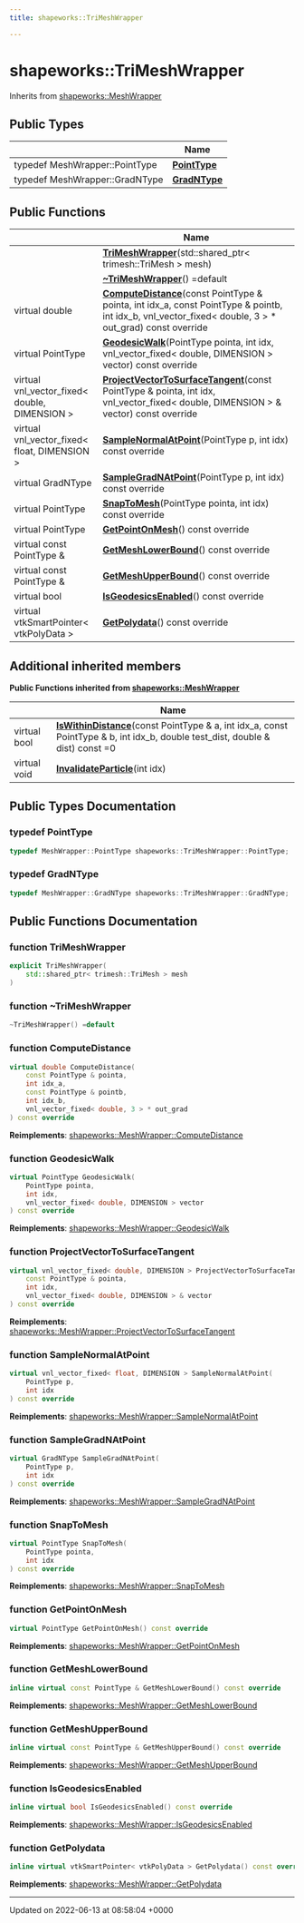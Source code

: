 ```yaml
---
title: shapeworks::TriMeshWrapper

---
```


# shapeworks::TriMeshWrapper





Inherits from [shapeworks::MeshWrapper](../Classes/classshapeworks_1_1MeshWrapper.md)

## Public Types

|                | Name           |
| -------------- | -------------- |
| typedef MeshWrapper::PointType | **[PointType](../Classes/classshapeworks_1_1TriMeshWrapper.md#typedef-pointtype)**  |
| typedef MeshWrapper::GradNType | **[GradNType](../Classes/classshapeworks_1_1TriMeshWrapper.md#typedef-gradntype)**  |

## Public Functions

|                | Name           |
| -------------- | -------------- |
| | **[TriMeshWrapper](../Classes/classshapeworks_1_1TriMeshWrapper.md#function-trimeshwrapper)**(std::shared_ptr< trimesh::TriMesh > mesh) |
| | **[~TriMeshWrapper](../Classes/classshapeworks_1_1TriMeshWrapper.md#function-~trimeshwrapper)**() =default |
| virtual double | **[ComputeDistance](../Classes/classshapeworks_1_1TriMeshWrapper.md#function-computedistance)**(const PointType & pointa, int idx_a, const PointType & pointb, int idx_b, vnl_vector_fixed< double, 3 > * out_grad) const override |
| virtual PointType | **[GeodesicWalk](../Classes/classshapeworks_1_1TriMeshWrapper.md#function-geodesicwalk)**(PointType pointa, int idx, vnl_vector_fixed< double, DIMENSION > vector) const override |
| virtual vnl_vector_fixed< double, DIMENSION > | **[ProjectVectorToSurfaceTangent](../Classes/classshapeworks_1_1TriMeshWrapper.md#function-projectvectortosurfacetangent)**(const PointType & pointa, int idx, vnl_vector_fixed< double, DIMENSION > & vector) const override |
| virtual vnl_vector_fixed< float, DIMENSION > | **[SampleNormalAtPoint](../Classes/classshapeworks_1_1TriMeshWrapper.md#function-samplenormalatpoint)**(PointType p, int idx) const override |
| virtual GradNType | **[SampleGradNAtPoint](../Classes/classshapeworks_1_1TriMeshWrapper.md#function-samplegradnatpoint)**(PointType p, int idx) const override |
| virtual PointType | **[SnapToMesh](../Classes/classshapeworks_1_1TriMeshWrapper.md#function-snaptomesh)**(PointType pointa, int idx) const override |
| virtual PointType | **[GetPointOnMesh](../Classes/classshapeworks_1_1TriMeshWrapper.md#function-getpointonmesh)**() const override |
| virtual const PointType & | **[GetMeshLowerBound](../Classes/classshapeworks_1_1TriMeshWrapper.md#function-getmeshlowerbound)**() const override |
| virtual const PointType & | **[GetMeshUpperBound](../Classes/classshapeworks_1_1TriMeshWrapper.md#function-getmeshupperbound)**() const override |
| virtual bool | **[IsGeodesicsEnabled](../Classes/classshapeworks_1_1TriMeshWrapper.md#function-isgeodesicsenabled)**() const override |
| virtual vtkSmartPointer< vtkPolyData > | **[GetPolydata](../Classes/classshapeworks_1_1TriMeshWrapper.md#function-getpolydata)**() const override |

## Additional inherited members

**Public Functions inherited from [shapeworks::MeshWrapper](../Classes/classshapeworks_1_1MeshWrapper.md)**

|                | Name           |
| -------------- | -------------- |
| virtual bool | **[IsWithinDistance](../Classes/classshapeworks_1_1MeshWrapper.md#function-iswithindistance)**(const PointType & a, int idx_a, const PointType & b, int idx_b, double test_dist, double & dist) const =0 |
| virtual void | **[InvalidateParticle](../Classes/classshapeworks_1_1MeshWrapper.md#function-invalidateparticle)**(int idx) |


## Public Types Documentation

### typedef PointType

```cpp
typedef MeshWrapper::PointType shapeworks::TriMeshWrapper::PointType;
```


### typedef GradNType

```cpp
typedef MeshWrapper::GradNType shapeworks::TriMeshWrapper::GradNType;
```


## Public Functions Documentation

### function TriMeshWrapper

```cpp
explicit TriMeshWrapper(
    std::shared_ptr< trimesh::TriMesh > mesh
)
```


### function ~TriMeshWrapper

```cpp
~TriMeshWrapper() =default
```


### function ComputeDistance

```cpp
virtual double ComputeDistance(
    const PointType & pointa,
    int idx_a,
    const PointType & pointb,
    int idx_b,
    vnl_vector_fixed< double, 3 > * out_grad
) const override
```


**Reimplements**: [shapeworks::MeshWrapper::ComputeDistance](../Classes/classshapeworks_1_1MeshWrapper.md#function-computedistance)


### function GeodesicWalk

```cpp
virtual PointType GeodesicWalk(
    PointType pointa,
    int idx,
    vnl_vector_fixed< double, DIMENSION > vector
) const override
```


**Reimplements**: [shapeworks::MeshWrapper::GeodesicWalk](../Classes/classshapeworks_1_1MeshWrapper.md#function-geodesicwalk)


### function ProjectVectorToSurfaceTangent

```cpp
virtual vnl_vector_fixed< double, DIMENSION > ProjectVectorToSurfaceTangent(
    const PointType & pointa,
    int idx,
    vnl_vector_fixed< double, DIMENSION > & vector
) const override
```


**Reimplements**: [shapeworks::MeshWrapper::ProjectVectorToSurfaceTangent](../Classes/classshapeworks_1_1MeshWrapper.md#function-projectvectortosurfacetangent)


### function SampleNormalAtPoint

```cpp
virtual vnl_vector_fixed< float, DIMENSION > SampleNormalAtPoint(
    PointType p,
    int idx
) const override
```


**Reimplements**: [shapeworks::MeshWrapper::SampleNormalAtPoint](../Classes/classshapeworks_1_1MeshWrapper.md#function-samplenormalatpoint)


### function SampleGradNAtPoint

```cpp
virtual GradNType SampleGradNAtPoint(
    PointType p,
    int idx
) const override
```


**Reimplements**: [shapeworks::MeshWrapper::SampleGradNAtPoint](../Classes/classshapeworks_1_1MeshWrapper.md#function-samplegradnatpoint)


### function SnapToMesh

```cpp
virtual PointType SnapToMesh(
    PointType pointa,
    int idx
) const override
```


**Reimplements**: [shapeworks::MeshWrapper::SnapToMesh](../Classes/classshapeworks_1_1MeshWrapper.md#function-snaptomesh)


### function GetPointOnMesh

```cpp
virtual PointType GetPointOnMesh() const override
```


**Reimplements**: [shapeworks::MeshWrapper::GetPointOnMesh](../Classes/classshapeworks_1_1MeshWrapper.md#function-getpointonmesh)


### function GetMeshLowerBound

```cpp
inline virtual const PointType & GetMeshLowerBound() const override
```


**Reimplements**: [shapeworks::MeshWrapper::GetMeshLowerBound](../Classes/classshapeworks_1_1MeshWrapper.md#function-getmeshlowerbound)


### function GetMeshUpperBound

```cpp
inline virtual const PointType & GetMeshUpperBound() const override
```


**Reimplements**: [shapeworks::MeshWrapper::GetMeshUpperBound](../Classes/classshapeworks_1_1MeshWrapper.md#function-getmeshupperbound)


### function IsGeodesicsEnabled

```cpp
inline virtual bool IsGeodesicsEnabled() const override
```


**Reimplements**: [shapeworks::MeshWrapper::IsGeodesicsEnabled](../Classes/classshapeworks_1_1MeshWrapper.md#function-isgeodesicsenabled)


### function GetPolydata

```cpp
inline virtual vtkSmartPointer< vtkPolyData > GetPolydata() const override
```


**Reimplements**: [shapeworks::MeshWrapper::GetPolydata](../Classes/classshapeworks_1_1MeshWrapper.md#function-getpolydata)


-------------------------------

Updated on 2022-06-13 at 08:58:04 +0000
